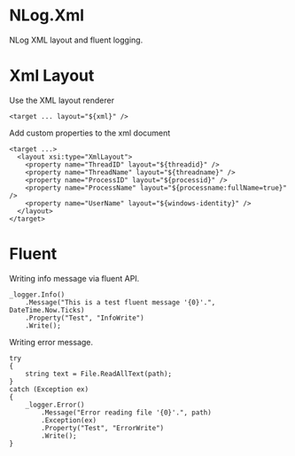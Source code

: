 NLog.Xml
===========

NLog XML layout and fluent logging.

Xml Layout
===========

Use the XML layout renderer

    <target ... layout="${xml}" />


Add custom properties to the xml document

    <target ...>
      <layout xsi:type="XmlLayout">
        <property name="ThreadID" layout="${threadid}" />
        <property name="ThreadName" layout="${threadname}" />
        <property name="ProcessID" layout="${processid}" />
        <property name="ProcessName" layout="${processname:fullName=true}" />
        <property name="UserName" layout="${windows-identity}" />
      </layout>
    </target>


Fluent
===========

Writing info message via fluent API.

    _logger.Info()
        .Message("This is a test fluent message '{0}'.", DateTime.Now.Ticks)
        .Property("Test", "InfoWrite")
        .Write();

Writing error message.

    try
    {
        string text = File.ReadAllText(path);
    }
    catch (Exception ex)
    {
        _logger.Error()
            .Message("Error reading file '{0}'.", path)
            .Exception(ex)
            .Property("Test", "ErrorWrite")
            .Write();
    }
